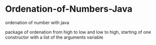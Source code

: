 # Ordenation-of-Numbers-Java
ordenation of number with java

package of ordenation from high to low and low to high, starting of one constructor with a list of the arguments variable
